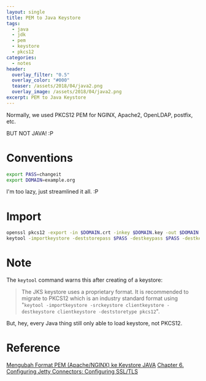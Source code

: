```yaml
---
layout: single
title: PEM to Java Keystore
tags:
  - java
  - jdk
  - pem
  - keystore
  - pkcs12
categories:
  - notes
header:
  overlay_filter: "0.5"
  overlay_color: "#000"
  teaser: /assets/2018/04/java2.png
  overlay_image: /assets/2018/04/java2.png
excerpt: PEM to Java Keystore
---
```


Normally, we used PKCS12 PEM for NGINX, Apache2, OpenLDAP, postfix, etc.

BUT NOT JAVA! :P

# Conventions

```bash
export PASS=changeit
export DOMAIN=example.org
```

I'm too lazy, just streamlined it all. :P

# Import

```bash
openssl pkcs12 -export -in $DOMAIN.crt -inkey $DOMAIN.key -out $DOMAIN.p12 -name $DOMAIN -passout pass:$PASS
keytool -importkeystore -deststorepass $PASS -destkeypass $PASS -destkeystore $DOMAIN.keystore -srckeystore $DOMAIN.p12 -srcstoretype PKCS12 -srcstorepass $PASS -alias $DOMAIN
```

# Note

The `keytool` command warns this after creating of a keystore:
> The JKS keystore uses a proprietary format. It is recommended to migrate to PKCS12 which is an industry standard format using "`keytool -importkeystore -srckeystore clientkeystore -destkeystore clientkeystore -deststoretype pkcs12`".

But, hey, every Java thing still only able to load keystore, not PKCS12.

# Reference

[Mengubah Format PEM (Apache/NGINX) ke Keystore JAVA](https://staff.blog.ui.ac.id/jp/2015/10/23/mengubah-format-pem-apachenginx-ke-keystore-java/)
[Chapter 6. Configuring Jetty Connectors: Configuring SSL/TLS](http://www.eclipse.org/jetty/documentation/current/configuring-ssl.html)

